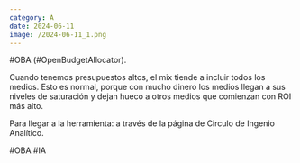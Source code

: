 ```yaml
--- 
category: A 
date: 2024-06-11 
image: /2024-06-11_1.png 
--- 
```


#OBA (#OpenBudgetAllocator).

Cuando tenemos presupuestos altos, el mix tiende a incluir todos los medios. Esto es normal, porque con mucho dinero los medios llegan a sus niveles de saturación y dejan hueco a otros medios que comienzan con ROI más alto. 

Para llegar a la herramienta: a través de la página de Circulo de Ingenio Analítico.

#OBA #IA